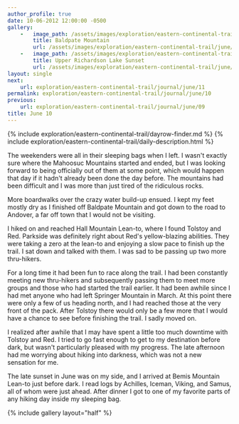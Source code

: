 ```yaml
---
author_profile: true
date: 10-06-2012 12:00:00 -0500
gallery:
    -   image_path: /assets/images/exploration/eastern-continental-trail/june/small/10-1.jpg
        title: Baldpate Mountain
        url: /assets/images/exploration/eastern-continental-trail/june/large/10-1.jpg
    -   image_path: /assets/images/exploration/eastern-continental-trail/june/small/10-2.jpg
        title: Upper Richardson Lake Sunset
        url: /assets/images/exploration/eastern-continental-trail/june/large/10-2.jpg
layout: single
next:
    url: exploration/eastern-continental-trail/journal/june/11
permalink: exploration/eastern-continental-trail/journal/june/10
previous:
    url: exploration/eastern-continental-trail/journal/june/09
title: June 10
---
```

{% include exploration/eastern-continental-trail/dayrow-finder.md %}
{% include exploration/eastern-continental-trail/daily-description.html %}

The weekenders were all in their sleeping bags when I left. I wasn't exactly sure where the Mahoosuc Mountains started and ended, but I was looking forward to being officially out of them at some point, which would happen that day if it hadn't already been done the day before. The mountains had been difficult and I was more than just tired of the ridiculous rocks.

More boardwalks over the crazy water build-up ensued. I kept my feet mostly dry as I finished off Baldpate Mountain and got down to the road to Andover, a far off town that I would not be visiting.

I hiked on and reached Hall Mountain Lean-to, where I found Tolstoy and Red. Parkside was definitely right about Red's yellow-blazing abilities. They were taking a zero at the lean-to and enjoying a slow pace to finish up the trail. I sat down and talked with them. I was sad to be passing up two more thru-hikers.

For a long time it had been fun to race along the trail. I had been constantly meeting new thru-hikers and subsequently passing them to meet more groups and those who had started the trail earlier. It had been awhile since I had met anyone who had left Springer Mountain in March. At this point there were only a few of us heading north, and I had reached those at the very front of the pack. After Tolstoy there would only be a few more that I would have a chance to see before finishing the trail. I sadly moved on.

I realized after awhile that I may have spent a little too much downtime with Tolstoy and Red. I tried to go fast enough to get to my destination before dark, but wasn't particularly pleased with my progress. The late afternoon had me worrying about hiking into darkness, which was not a new sensation for me.

The late sunset in June was on my side, and I arrived at Bemis Mountain Lean-to just before dark. I read logs by Achilles, Iceman, Viking, and Samus, all of whom were just ahead. After dinner I got to one of my favorite parts of any hiking day inside my sleeping bag.

{% include gallery layout="half" %}